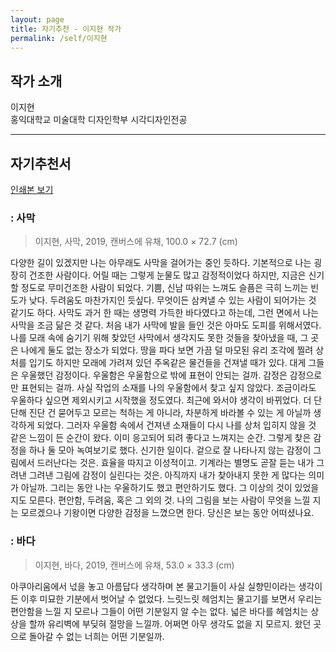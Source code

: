 ```yaml
---
layout: page
title: 자기추천 - 이지현 작가
permalink: /self/이지현
---
```



## 작가 소개
이지현     
홍익대학교 미술대학 디자인학부 시각디자인전공  

------------------------

## 자기추천서
[인쇄본 보기](https://drive.google.com/open?id=1PRXz-B9sC9rtia9RZiM5_T3bSIf5RUXg) 


### : 사막
> 이지현, 사막, 2019, 캔버스에 유채, 100.0 × 72.7 (cm)  

다양한 길이 있겠지만 나는 아무래도 사막을 걸어가는 중인 듯하다. 
기본적으로 나는 굉장히 건조한 사람이다. 어릴 때는 그렇게 눈물도 많고 감정적이었다 하지만, 지금은 신기할 정도로 무미건조한 사람이 되었다. 기쁨, 신남 따위는 느껴도 슬픔은 극히 느끼는 빈도가 낮다. 두려움도 마찬가지인 듯싶다. 무엇이든 삼켜낼 수 있는 사람이 되어가는 것 같기도 하다. 사막도 과거 한 때는 생명력 가득한 바다였다고 하는데, 그런 면에서 나는 사막을 조금 닮은 것 같다. 
처음 내가 사막에 발을 들인 것은 아마도 도피를 위해서였다. 나를 모래 속에 숨기기 위해 찾았던 사막에서 생각지도 못한 것들을 찾아냈을 때, 그 곳은 나에게 둘도 없는 장소가 되었다. 땅을 파다 보면 가끔 덜 마모된 유리 조각에 찔려 상처를 입기도 하지만 모래에 가려져 있던 주옥같은 물건들을 건져낼 때가 있다. 대게 그들은 우울했던 감정이다.
우울함은 우울함으로 밖에 표현이 안되는 걸까. 감정은 감정으로만 표현되는 걸까. 사실 작업의 소재를 나의 우울함에서 찾고 싶지 않았다. 조금이라도 우울하다 싶으면 제외시키고 시작했을 정도였다. 최근에 와서야 생각이 바뀌었다. 더 단단해 진단 건 묻어두고 모르는 척하는 게 아니라, 차분하게 바라볼 수 있는 게 아닐까 생각하게 되었다. 그러자 우울함 속에서 건져낸 소재들이 다시 나를 상처 입히지 않을 것 같은 느낌이 든 순간이 왔다. 이미 응고되어 되려 좋다고 느껴지는 순간. 그렇게 찾은 감정을 하나 둘 모아 녹여보기로 했다.
신기한 일이다. 겉으로 잘 나타나지 않는 감정이 그림에서 드러난다는 것은. 효율을 따지고 이성적이고. 기계라는 별명도 곧잘 듣는 내가 그려낸 그려낸 그림에 감정이 실린다는 것은. 아직까지 내가 찾아내지 못한 게 많다는 의미가 아닐까. 그리는 동안 나는 우울하기도 했고 편안하기도 했다. 그 이상의 것이 있었을지도 모른다. 편안함, 두려움, 혹은 그 외의 것. 나의 그림을 보는 사람이 무엇을 느낄 지는 모르겠으나 기왕이면 다양한 감정을 느꼈으면 한다. 당신은 보는 동안 어떠셨나요.

### : 바다 
> 이지현, 바다, 2019, 캔버스에 유채, 53.0 × 33.3 (cm)    

아쿠아리움에서 넋을 놓고 아름답다 생각하며 본 물고기들이 사실 실향민이라는 생각이 든 이후 미묘한 기분에서 벗어날 수 없었다. 느릿느릿 헤엄치는 물고기를 보면서 우리는 편안함을 느낄 지 모르나 그들이 어떤 기분일지 알 수는 없다. 넓은 바다를 헤엄치는 상상을 할까 유리벽에 부딪혀 절망을 느낄까. 어쩌면 아무 생각도 없을 지 모르지. 왔던 곳으로 돌아갈 수 없는 너희는 어떤 기분일까.
